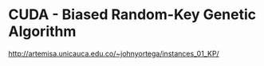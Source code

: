# CUDA - Biased Random-Key Genetic Algorithm

http://artemisa.unicauca.edu.co/~johnyortega/instances_01_KP/